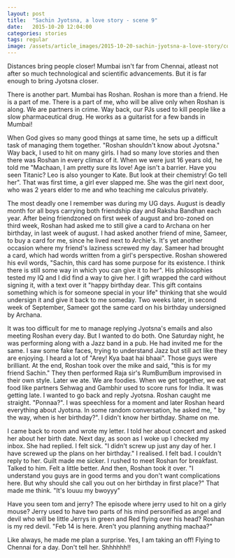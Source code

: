 ```yaml
---
layout: post
title:  "Sachin Jyotsna, a love story - scene 9"
date:   2015-10-20 12:04:00
categories: stories
tags: regular
image: /assets/article_images/2015-10-20-sachin-jyotsna-a-love-story/cover.jpg
---
```

Distances bring people closer! Mumbai isn't far from Chennai, atleast not after so much technological and scientific advancements. But it is far enough to bring Jyotsna closer. 

There is another part. Mumbai has Roshan. Roshan is more than a friend. He is a part of me. There is a part of me, who will be alive only when Roshan is along. We are partners in crime. Way back, our PJs used to kill people like a slow pharmaceutical drug. He works as a guitarist for a few bands in Mumbai! 

When God gives so many good things at same time, he sets up a difficult task of managing them together. "Roshan shouldn't know about Jyotsna." Way back, I used to hit on many girls. I had so many love stories and then there was Roshan in every climax of it. When we were just 16 years old, he told me "Machaan, I am pretty sure its love! Age isn't a barrier. Have you seen Titanic? Leo is also younger to Kate. But look at their chemistry! Go tell her". That was first time, a girl ever slapped me. She was the girl next door, who was 2 years elder to me and who teaching me calculus privately.

The most deadly one I remember was during my UG days. August is deadly month for all boys carrying both friendship day and Raksha Bandhan each year. After being friendzoned on first week of august and bro-zoned on third week, Roshan had asked me to still give a card to Archana on her birthday, in last week of august. I had asked another friend of mine, Sameer, to buy a card for me, since he lived next to Archie's. It's yet another occasion where my friend's laziness screwed my day. Sameer had brought a card, which had words written from a girl's perspective. Roshan showered his evil words, "Sachin, this card has some purpose for its existence. I think there is still some way in which you can give it to her". His philosophies tested my IQ and I did find a way to give her. I gift wrapped the card without signing it, with a text over it "happy birthday dear. This gift contains something which is for someone special in your life" thinking that she would undersign it and give it back to me someday. Two weeks later, in second week of September, Sameer got the same card on his birthday undersigned by Archana. 

It was too difficult for me to manage replying Jyotsna's emails and also meeting Roshan every day. But I wanted to do both. One Saturday night, he was performing along with a Jazz band in a pub. He had invited me for the same. I saw some fake faces, trying to understand Jazz but still act like they are enjoying. I heard a lot of "Arey! Kya baat hai bhaai". Those guys were brilliant. At the end, Roshan took over the mike and said, "this is for my friend Sachin." They then performed Raja sir's RumBumBum improvised in their own style. Later we ate. We are foodies. When we get together, we eat food like partners Sehwag and Gambhir used to score runs for India. It was getting late. I wanted to go back and reply Jyotsna. Roshan caught me straight. "Ponnaa?". I was speechless for a moment and later Roshan heard everything about Jyotsna. In some random conversation, he asked me, " by the way, when is her birthday?". I didn't know her birthday. Shame on me. 

I came back to room and wrote my letter. I told her about concert and asked her about her birth date. Next day, as soon as I woke up I checked my inbox. She had replied. I felt sick. "I didn't screw up just any day of her. I have screwed up the plans on her birthday." I realised. I felt bad. I couldn't reply to her. Guilt made me sicker. I rushed to meet Roshan for breakfast. Talked to him. Felt a little better. And then, Roshan took it over. "I understand you guys are in good terms and you don't want complications here. But why should she call you out on her birthday in first place?" That made me think. "It's louuu my bwoyyy" 

Have you seen tom and jerry? The episode where jerry used to hit on a girly mouse? Jerry used to have two parts of his mind personified as angel and devil who will be little Jerrys in green and Red flying over his head? Roshan is my red devil. "Feb 14 is here. Aren't you planning anything machaa?" 

Like always, he made me plan a surprise. Yes, I am taking an off! Flying to Chennai for a day. Don't tell her. Shhhhhh!!
